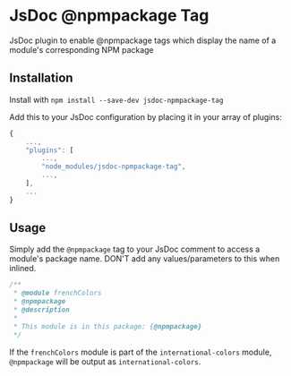 # JsDoc @npmpackage Tag

JsDoc plugin to enable @npmpackage tags which display the name of a module's corresponding NPM package

## Installation

Install with `npm install --save-dev jsdoc-npmpackage-tag`

Add this to your JsDoc configuration by placing it in your array of plugins:

```js
{
	...,
	"plugins": [
		...,
		"node_modules/jsdoc-npmpackage-tag",
		...,
	],
	...
}
```

## Usage

Simply add the `@npmpackage` tag to your JsDoc comment to access a module's package name. DON'T add any values/parameters to this when inlined.

```js
/**
 * @module frenchColors
 * @npmpackage
 * @description
 * 
 * This module is in this package: {@npmpackage}
 */
```

If the `frenchColors` module is part of the `international-colors` module, `@npmpackage` will be output as `international-colors`.